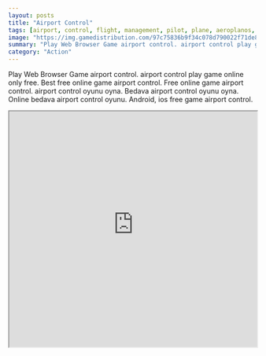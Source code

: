 ```yaml
---
layout: posts
title: "Airport Control"
tags: [airport, control, flight, management, pilot, plane, aeroplanos, free, online, games, oyna, game, free, games, play, play, games]
image: "https://img.gamedistribution.com/97c75836b9f34c078d790022f71de81f.jpg"
summary: "Play Web Browser Game airport control. airport control play game online only free. Best free online game airport control. Free online game airport control. airport control oyunu oyna. Bedava airport control oyunu oyna. Online bedava airport control oyunu. Android, ios free game airport control."
category: "Action"
---
```


Play Web Browser Game airport control. airport control play game online only free. Best free online game airport control. Free online game airport control. airport control oyunu oyna. Bedava airport control oyunu oyna. Online bedava airport control oyunu. Android, ios free game airport control.

<iframe width="100%" height="480px;" src="https://html5.gamedistribution.com/97c75836b9f34c078d790022f71de81f/"></iframe>